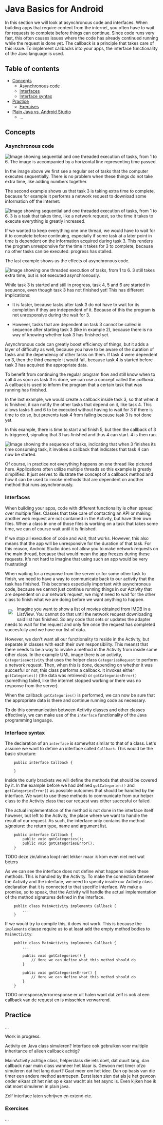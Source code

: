 # Java Basics for Android
In this section we will look at asynchronous code and interfaces. When building apps that require content from the internet, you often have to wait for requests to complete before things can continue. Since code runs very fast, this often causes issues where the code has already continued running while the request is done yet. The callback is a principle that takes care of this issue. To implement callbacks into your apps, the interface functionality of the Java language is used. 

## Table of contents
- [Concepts](#concepts)
	 * [Asynchronous code](#asynchronous-code)
	 * [Interfaces](#interfaces)
	 * [Interface syntax](#interface-syntax)
- [Practice](#practice)
	 * [Exercises](#exercises)
- [Plain Java vs. Android Studio](#plain-java-vs.-android-studio)
     * ...

<a name="concepts"></a>

## Concepts

<a name="asynchronous-code"></a>

### Asynchronous code

![Image showing sequential and one threaded execution of tasks, from 1 to 6. The image is accompanied by a horizontal line representing time passed.](async1.png)

In the image above we first see a regular set of tasks that the computer executes sequentially. There is no problem when these things do not take extra time, like adding numbers together.

The second example shows us that task 3 is taking extra time to complete, because for example it performs a network request to download some information off the internet:

![Image showing sequential and one threaded execution of tasks, from 1 to 6. 3 is a task that takes time, like a network request, so the time it takes to execute everything is greatly increased.](async2.png)

If we wanted to keep everything one one thread, we would have to wait for it to complete before continuing, especially if some task at a later point in time is dependent on the information acquired during task 3. This renders the program unresponsive for the time it takes for 3 to complete, because no other tasks can be executed: progress has stalled.

The last example shows us the effects of asynchronous code. 

![Image showing one threaded execution of tasks, from 1 to 6. 3 still takes extra time, but is not executed asynchronously.](async3.png)

While task 3 is started and still in progress, task 4, 5 and 6 are started in sequence, even though task 3 has not finished yet! This has different implications:

- It is faster, because tasks after task 3 do not have to wait for its completion if they are independent of it. Because of this the program is not unresponsive during the wait for 3.

- However, tasks that are dependent on task 3 cannot be called in sequence after starting task 3 (like in example 2), because there is no way of knowing whether task 3 has finished yet.

Asynchronous code can greatly boost efficiency of things, but it adds a layer of difficulty as well, because you have to be aware of the duration of tasks and the dependency of other tasks on them. If task 4 were dependent on 3, then the third example it would fail, because task 4 is started before task 3 has acquired the appropriate data.

To benefit from continuing the regular program flow and still know when to call 4 as soon as task 3 is done, we can use a concept called the *callback*. A callback is used to inform the program that a certain task that was running has finished. 

In the last example, we would create a callback inside task 3, so that when it is finished, it can notify the other tasks that depend on it, like task 4. This allows tasks 5 and 6 to be executed without having to wait for 3 if there is time to do so, but prevents task 4 from failing because task 3 is not done yet. 

In this example, there is time to start and finish 5, but then the callback of 3 is triggered, signaling that 3 has finished and thus 4 can start. 4 is then run. 

![Image showing the sequence of tasks, indicating that when 3 finishes its time consuming task, it invokes a callback that indicates that task 4 can now be started.](callback.png)

Of course, in practice not everything happens on one thread like pictured here. Applications often utilize multiple threads so this example is greatly simplified. It just serves to illustrate the concept of a callback method and how it can be used to invoke methods that are dependent on another method that runs asynchronously. 


<a name="interfaces"></a>

### Interfaces
When building your apps, code with different functionality is often spread over multiple files. Classes that take care of contacting an API or making another web request are not contained in the Activity, but have their own files. When a class in one of those files is working on a task that takes some time, we can of course wait until it is finished. 

If we stop all execution of code and wait, that works. However, this also means that the app will be unresponsive for the duration of that task. For this reason, Android Studio does not allow you to make network requests on the main thread, because that would mean the app freezes during these requests. It's not hard to imagine that using such an app would be very frustrating! 

When waiting for a response from the server or for some other task to finish, we need to have a way to communicate back to our activity that the task has finished. This becomes especially important with asynchronous code, because we cannot just continue running things in our Activity that are dependent on our network request, we might need to wait for the other class to finish what we are doing before we want anything to happen. 

 <img align="left" src="callback-uml.png" style="padding: 10px"> Imagine you want to show a list of movies obtained from IMDB in a ListView. You cannot do that until the network request downloading said list has finished. So any code that sets or updates the adapter needs to wait for the request and only fire once the request has completed succesfully and we have our list of data.

However, we don't want all our functionality to reside in the Activity, but separate in classes with each their own responsibility. This meanst that there needs to be a way to invoke a method in the Activity from inside some other class. In the example UML image there is an activity, `CategoriesActivity` that uses the helper class `CategoriesRequest` to perform a network request. Then, when this is done, depending on whether it was succesful or not, this class performs a callback. It invokes either `gotCategories()` (the data was retrieved) or `gotCategoriesError()` (something failed, like the internet stopped working or there was no response from the server). 

When the callback `gotCategories()` is performed, we can now be sure that the appropriate data is there and continue running code as necessary.

To do this communication between Activity classes and other classes effectively, we can make use of the `interface` functionality of the Java programming language.

<a name="interface-syntax"></a>

### Interface syntax

The declaration of an `interface` is somewhat similar to that of a class. Let's assume we want to define an interface called `Callback`. This would be the basic structure:

		public interface Callback {

		}

Inside the curly brackets we will define the methods that should be covered by it. In the example before we had defined `gotCategories()` and `gotCategoriesError()` as possible outcomes that should be handled by the interface. We want to use these methods to communicate from our helper class to the Activity class that our request was either succesful or failed. 

The actual implementation of the method is not done in the interface itself however, but left to the Activity, the place where we want to handle the result of our request. As such, the interface only contains the method *signature*: the return type, name and argument list.

		public interface Callback {
			public void gotCategories();
			public void gotCategoriesError();
		}


TODO deze zin/alinea  loopt niet lekker maar ik kom even niet met wat beters

As we can see the interface does not define what happens inside these methods. This is handled by the Activity. To make the connection between the Activity and the interface, we need to specify inside our Activity class declaration that it is connected to that specific interface. We make a promise, so to speak, that the Activity will handle the actual implementation of the method signatures defined in the interface.

		public class MainActivity implements Callback {
			...
		}

If we would try to compile this, it does not work. This is because the `implements` clause require us to at least add the empty method bodies to `MainActivity`:

		public class MainActivity implements Callback {
			...

			public void gotCategories() {
				// Here we can define what this method should do
			}

			public void gotCategoriesError() {
				// Here we can define what this method should do
			}
		}

TODO onresponse/errorresponse er uit halen want dat zelf is ook al een callback van de request en is misschien verwarrend. 

<a name="practice"></a>

## Practice
...

Work in progress.

Activity en Java class simuleren? Interface ook gebruiken voor multiple inheritance of alleen callback achtig?

MainActivity achtige class, helperclass die iets doet, dat duurt lang, dan callback naar main class wanneer het klaar is. Gewoon met timer ofzo simuleren dat het lang duurt? Gaat meer om het idee. Dan op basis van die timer een andere method aanroepen. Eerst laten zien dat als je het gewoon onder elkaar zit het niet op elkaar wacht als het async is. Even kijken hoe ik dat moet simuleren in plain java.

Zelf interface laten schrijven en extend etc.

<a name="practice"></a>

### Exercises
...